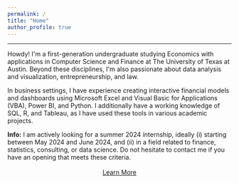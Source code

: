 ```yaml
---
permalink: /
title: "Home"
author_profile: true
---
```

------
Howdy! I'm a first-generation undergraduate studying Economics with applications in Computer Science and Finance at The University of Texas at Austin. Beyond these disciplines, I'm also passionate about data analysis and visualization, entrepreneurship, and law.

In business settings, I have experience creating interactive financial models and dashboards using Microsoft Excel and Visual Basic for Applications (VBA), Power BI, and Python. I additionally have a working knowledge of SQL, R, and Tableau, as I have used these tools in various academic projects.

<div class="alert alert-info" role="alert">
  <strong>Info:</strong> I am actively looking for a summer 2024 internship, ideally (i) starting between May 2024 and June 2024, and (ii) in a field related to finance, statistics, consulting, or data science. Do not hesitate to 
contact me if you have an opening that meets these criteria.
</div>

<br>

<div style="text-align:center;">
    <a href="/about/" class="btn">Learn More</a>
</div>
